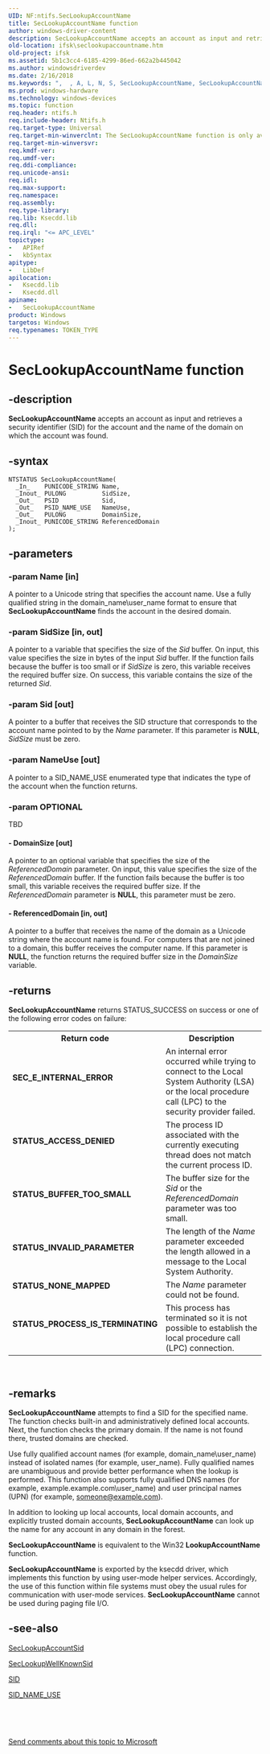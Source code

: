 ```yaml
---
UID: NF:ntifs.SecLookupAccountName
title: SecLookupAccountName function
author: windows-driver-content
description: SecLookupAccountName accepts an account as input and retrieves a security identifier (SID) for the account and the name of the domain on which the account was found.
old-location: ifsk\seclookupaccountname.htm
old-project: ifsk
ms.assetid: 5b1c3cc4-6185-4299-86ed-662a2b445042
ms.author: windowsdriverdev
ms.date: 2/16/2018
ms.keywords: ",  , A, L, N, S, SecLookupAccountName, SecLookupAccountName function [Installable File System Drivers], a, c, e, ifsk.seclookupaccountname, k, ksecddref_1f4959e5-ea3b-440d-af1b-df05782eefce.xml, m, n, ntifs/SecLookupAccountName, o, p, t, u"
ms.prod: windows-hardware
ms.technology: windows-devices
ms.topic: function
req.header: ntifs.h
req.include-header: Ntifs.h
req.target-type: Universal
req.target-min-winverclnt: The SecLookupAccountName function is only available on Windows XP and later.
req.target-min-winversvr: 
req.kmdf-ver: 
req.umdf-ver: 
req.ddi-compliance: 
req.unicode-ansi: 
req.idl: 
req.max-support: 
req.namespace: 
req.assembly: 
req.type-library: 
req.lib: Ksecdd.lib
req.dll: 
req.irql: "<= APC_LEVEL"
topictype:
-	APIRef
-	kbSyntax
apitype:
-	LibDef
apilocation:
-	Ksecdd.lib
-	Ksecdd.dll
apiname:
-	SecLookupAccountName
product: Windows
targetos: Windows
req.typenames: TOKEN_TYPE
---
```


# SecLookupAccountName function


## -description


<b>SecLookupAccountName</b> accepts an account as input and retrieves a security identifier (SID) for the account and the name of the domain on which the account was found.


## -syntax


````
NTSTATUS SecLookupAccountName(
  _In_    PUNICODE_STRING Name,
  _Inout_ PULONG          SidSize,
  _Out_   PSID            Sid,
  _Out_   PSID_NAME_USE   NameUse,
  _Out_   PULONG          DomainSize,
  _Inout_ PUNICODE_STRING ReferencedDomain
);
````


## -parameters




### -param Name [in]

A pointer to a Unicode string that specifies the account name. Use a fully qualified string in the domain_name\user_name format to ensure that <b>SecLookupAccountName</b> finds the account in the desired domain. 


### -param SidSize [in, out]

A pointer to a variable that specifies the size of the <i>Sid</i> buffer. On input, this value specifies the size in bytes of the input <i>Sid</i> buffer. If the function fails because the buffer is too small or if <i>SidSize</i> is zero, this variable receives the required buffer size. On success, this variable contains the size of the returned <i>Sid</i>.


### -param Sid [out]

A pointer to a buffer that receives the SID structure that corresponds to the account name pointed to by the <i>Name</i> parameter. If this parameter is <b>NULL</b>, <i>SidSize</i> must be zero. 


### -param NameUse [out]

A pointer to a SID_NAME_USE enumerated type that indicates the type of the account when the function returns. 


### -param OPTIONAL

TBD




#### - DomainSize [out]

A pointer to an optional variable that specifies the size of the <i>ReferencedDomain</i> parameter. On input, this value specifies the size of the <i>ReferencedDomain</i> buffer. If the function fails because the buffer is too small, this variable receives the required buffer size. If the <i>ReferencedDomain</i> parameter is <b>NULL</b>, this parameter must be zero.


#### - ReferencedDomain [in, out]

A pointer to a buffer that receives the name of the domain as a Unicode string where the account name is found. For computers that are not joined to a domain, this buffer receives the computer name. If this parameter is <b>NULL</b>, the function returns the required buffer size in the <i>DomainSize</i> variable. 


## -returns



<b>SecLookupAccountName</b> returns STATUS_SUCCESS on success or one of the following error codes on failure: 

<table>
<tr>
<th>Return code</th>
<th>Description</th>
</tr>
<tr>
<td width="40%">
<dl>
<dt><b>SEC_E_INTERNAL_ERROR</b></dt>
</dl>
</td>
<td width="60%">
An internal error occurred while trying to connect to the Local System Authority (LSA) or the local procedure call (LPC) to the security provider failed. 

</td>
</tr>
<tr>
<td width="40%">
<dl>
<dt><b>STATUS_ACCESS_DENIED</b></dt>
</dl>
</td>
<td width="60%">
The process ID associated with the currently executing thread does not match the current process ID. 

</td>
</tr>
<tr>
<td width="40%">
<dl>
<dt><b>STATUS_BUFFER_TOO_SMALL</b></dt>
</dl>
</td>
<td width="60%">
The buffer size for the <i>Sid</i> or the <i>ReferencedDomain</i> parameter was too small.

</td>
</tr>
<tr>
<td width="40%">
<dl>
<dt><b>STATUS_INVALID_PARAMETER</b></dt>
</dl>
</td>
<td width="60%">
The length of the <i>Name</i> parameter exceeded the length allowed in a message to the Local System Authority. 

</td>
</tr>
<tr>
<td width="40%">
<dl>
<dt><b>STATUS_NONE_MAPPED</b></dt>
</dl>
</td>
<td width="60%">
The <i>Name</i> parameter could not be found. 

</td>
</tr>
<tr>
<td width="40%">
<dl>
<dt><b>STATUS_PROCESS_IS_TERMINATING</b></dt>
</dl>
</td>
<td width="60%">
This process has terminated so it is not possible to establish the local procedure call (LPC) connection.

</td>
</tr>
</table>
 




## -remarks



<b>SecLookupAccountName</b> attempts to find a SID for the specified name. The function checks built-in and administratively defined local accounts. Next, the function checks the primary domain. If the name is not found there, trusted domains are checked.

Use fully qualified account names (for example, domain_name\user_name) instead of isolated names (for example, user_name). Fully qualified names are unambiguous and provide better performance when the lookup is performed. This function also supports fully qualified DNS names (for example, example.example.com\user_name) and user principal names (UPN) (for example, someone@example.com).

In addition to looking up local accounts, local domain accounts, and explicitly trusted domain accounts, <b>SecLookupAccountName</b> can look up the name for any account in any domain in the forest.

<b>SecLookupAccountName</b> is equivalent to the Win32 <b>LookupAccountName</b> function. 

<b>SecLookupAccountName</b> is exported by the ksecdd driver, which implements this function by using user-mode helper services. Accordingly, the use of this function within file systems must obey the usual rules for communication with user-mode services. <b>SecLookupAccountName</b> cannot be used during paging file I/O. 




## -see-also

<a href="..\ntifs\nf-ntifs-seclookupaccountsid.md">SecLookupAccountSid</a>



<a href="..\ntifs\nf-ntifs-seclookupwellknownsid.md">SecLookupWellKnownSid</a>



<a href="..\ntifs\ns-ntifs-_sid.md">SID</a>



<a href="..\ntifs\ne-ntifs-_sid_name_use.md">SID_NAME_USE</a>



 

 

<a href="mailto:wsddocfb@microsoft.com?subject=Documentation%20feedback [ifsk\ifsk]:%20SecLookupAccountName function%20 RELEASE:%20(2/16/2018)&amp;body=%0A%0APRIVACY STATEMENT%0A%0AWe use your feedback to improve the documentation. We don't use your email address for any other purpose, and we'll remove your email address from our system after the issue that you're reporting is fixed. While we're working to fix this issue, we might send you an email message to ask for more info. Later, we might also send you an email message to let you know that we've addressed your feedback.%0A%0AFor more info about Microsoft's privacy policy, see http://privacy.microsoft.com/en-us/default.aspx." title="Send comments about this topic to Microsoft">Send comments about this topic to Microsoft</a>

